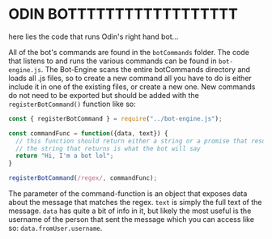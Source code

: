 # ODIN BOTTTTTTTTTTTTTTTTTT

here lies the code that runs Odin's right hand bot... 

All of the bot's commands are found in the `botCommands` folder.  The code that listens to and runs the various commands can be found in `bot-engine.js`.  The Bot-Engine scans the entire botCommands directory and loads all .js files, so to create a new command all you have to do is either include it in one of the existing files, or create a new one.  New commands do not need to be exported but should be added with the `registerBotCommand()` function like so:

```javascript
const { registerBotCommand } = require("../bot-engine.js");

const commandFunc = function({data, text}) {
  // this function should return either a string or a promise that resolves a string.
  // the string that returns is what the bot will say
  return "Hi, I'm a bot lol";
}

registerBotCommand(/regex/, commandFunc);
```

The parameter of the command-function is an object that exposes data about the message that matches the regex.  `text` is simply the full text of the message. `data` has quite a bit of info in it, but likely the most useful is the username of the person that sent the message which you can access like so: `data.fromUser.username`.
